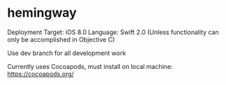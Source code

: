 # hemingway

Deployment Target: iOS 8.0
Language: Swift 2.0 (Unless functionality can only be accomplished in Objective C)


Use dev branch for all development work

Currently uses Cocoapods, must install on local machine: https://cocoapods.org/
